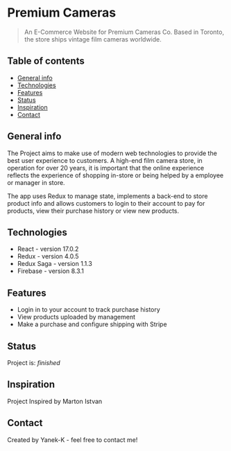 # Premium Cameras
> An E-Commerce Website for Premium Cameras Co. Based in Toronto, the store ships vintage film cameras worldwide.

## Table of contents
* [General info](#general-info)
* [Technologies](#technologies)
* [Features](#features)
* [Status](#status)
* [Inspiration](#inspiration)
* [Contact](#contact)

## General info
The Project aims to make use of modern web technologies to provide the best user experience to customers. A high-end film camera store, in operation for over 20 years, 
it is important that the online experience reflects the experience of shopping in-store or being helped by a employee or manager in store. 

The app uses Redux to manage state, implements a back-end to store product info and allows customers to login to their account to pay for products, view their 
purchase history or view new products. 

## Technologies
* React - version 17.0.2
* Redux - version 4.0.5
* Redux Saga - version 1.1.3
* Firebase - version 8.3.1


## Features
* Login in to your account to track purchase history
* View products uploaded by management
* Make a purchase and configure shipping with Stripe


## Status
Project is: _finished_

## Inspiration
Project Inspired by Marton Istvan 

## Contact
Created by Yanek-K - feel free to contact me!
